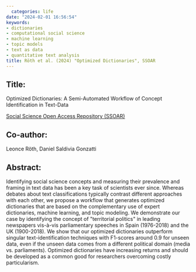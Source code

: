```yaml
---
  categories: life
date: "2024-02-01 16:56:54"
keywords:
- dictionaries
- computational social science
- machine learning
- topic models
- text as data
- quantitative text analysis
title: Röth et al. (2024) "Optimized Dictionaries", SSOAR
---
```

  
## Title:
Optimized Dictionaries: A Semi-Automated Workflow of Concept Identification in Text-Data

[Social Science Open Access Repository (SSOAR)](https://www.ssoar.info/ssoar/handle/document/91666)

## Co-author:
Leonce Röth, Daniel Saldivia Gonzatti

## Abstract:

Identifying social science concepts and measuring their prevalence and framing in text data has been a key task of scientists ever since. Whereas debates about text classifications typically contrast different approaches with each other, we propose a workflow that generates optimized dictionaries that are based on the complementary use of expert dictionaries, machine learning, and topic modeling. We demonstrate our case by identifying the concept of "territorial politics" in leading newspapers vis-à-vis parliamentary speeches in Spain (1976-2018) and the UK (1900-2018). We show that our optimized dictionaries outperform singular text-identification techniques with F1-scores around 0.9 for unseen data, even if the unseen data comes from a different political domain (media vs. parliaments). Optimized dictionaries have increasing returns and should be developed as a common good for researchers overcoming costly particularism.